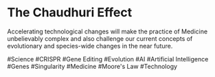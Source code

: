 # The Chaudhuri Effect
Accelerating technological changes will make the practice of Medicine unbelievably complex and also challenge our current concepts of evolutionary and species-wide changes in the near future.

#Science #CRISPR #Gene Editing #Evolution #AI #Artificial Intelligence #Genes #Singularity #Medicine #Moore's Law #Technology
